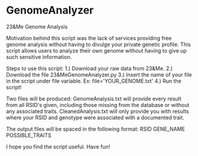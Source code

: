 # GenomeAnalyzer
23&amp;Me Genome Analysis

Motivation behind this script was the lack of services providing free genome analysis without having to divulge your private genetic profile. This script allows users to analyze their own genome without having to give up such sensitive information. 

Steps to use this script:
1.) Download your raw data from 23&Me.
2.) Download the file 23&MeGenomeAnalyzer.py
3.) Insert the name of your file in the script under file variable. Ex: file='YOUR_GENOME.txt'
4.) Run the script!

Two files will be produced:
GenomeAnalysis.txt will provide every result from all RSID's given, including those missing from the database or without any associated traits.
CleanedAnalysis.txt will only provide you with results where your RSID and genotype were associated with a documented trait.

The output files will be spaced in the following format: RSID GENE_NAME POSSIBLE_TRAITS

I hope you find the script useful. Have fun!
